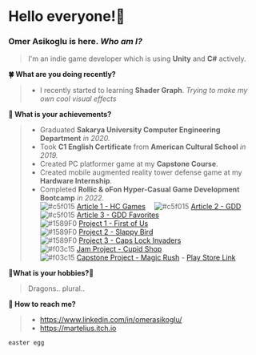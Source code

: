 # Hello everyone!:mage:
### Omer Asikoglu is here. ***Who am I?***
>I'm an indie game developer which is using **Unity** and **C#** actively.

**:four_leaf_clover: What are you doing recently?**
>- I recently started to learning **Shader Graph**. _Trying to make my own cool visual effects_

**:rainbow: What is your achievements?**
>- Graduated **Sakarya University Computer Engineering Department** _in 2020._
>- Took **C1 English Certificate** from **American Cultural School** _in 2019._
>- Created PC platformer game at my **Capstone Course**.
>- Created mobile augmented reality tower defense game at my **Hardware Internship**.
>- Completed **Rollic & oFon Hyper-Casual Game Development Bootcamp** _in 2022._
<br> ![#c5f015](https://via.placeholder.com/15/c5f015/000000?text=+) [Article 1 - HC Games](https://drive.google.com/file/d/1eHmsuyqpdO4nrmYG2zQ_ZEYlxum4Fv_f/view)
&emsp;![#c5f015](https://via.placeholder.com/15/c5f015/000000?text=+) [Article 2 - GDD](https://drive.google.com/file/d/162YmPytyYFBvxmrFhnuZNb8bZWpVfji8/view)
&emsp;![#c5f015](https://via.placeholder.com/15/c5f015/000000?text=+) [Article 3 - GDD Favorites](https://drive.google.com/file/d/1sJpPvig2I45WApjglh_O9WEPux71u_o5/view)
<br> ![#1589F0](https://via.placeholder.com/15/1589F0/000000?text=+) [Project 1 - First of Us](https://github.com/KodluyoruzDev147/H3-OmerAsikoglu-FirstOfUs)
<br> ![#1589F0](https://via.placeholder.com/15/1589F0/000000?text=+) [Project 2 - Slappy Bird](https://github.com/Rollic-oFON-Game-Development-Bootcamp/flappy-bird-omerasikoglu)
<br> ![#1589F0](https://via.placeholder.com/15/1589F0/000000?text=+) [Project 3 - Caps Lock Invaders](https://github.com/Rollic-oFON-Game-Development-Bootcamp/space-invaders-omerasikoglu.git)
<br> ![#f03c15](https://via.placeholder.com/15/f03c15/000000?text=+) [Jam Project - Cupid Shop](https://github.com/SenaCelebi/Rollic-Bootcamp-Game-Jam.git)
<br> ![#f03c15](https://via.placeholder.com/15/f03c15/000000?text=+) [Capstone Project - Magic Rush](https://github.com/omerasikoglu/Capstone-Runner) - [Play Store Link](https://play.google.com/store/apps/details?id=com.Haratampa.MagicRush)

**:dragon_face:What is your hobbies?:dragon_face:**
> Dragons.. plural..

**:tropical_fish: How to reach me?**
>- https://www.linkedin.com/in/omerasikoglu/
>- https://martelius.itch.io

``` diff
easter egg
```
